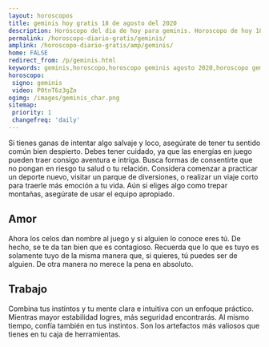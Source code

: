 ```yaml
---
layout: horoscopos
title: geminis hoy gratis 18 de agosto del 2020 
description: Horóscopo del dia de hoy para geminis. Horoscopo de hoy 18 de agosto del 2020. Las predicciones de amor, trabajo, vida personal gratis.
permalink: /horoscopo-diario-gratis/geminis/
amplink: /horoscopo-diario-gratis/amp/geminis/
home: FALSE
redirect_from: /p/geminis.html
keywords: geminis,horoscopo,horoscopo geminis agosto 2020,horoscopo geminis hoy,tarot geminis agosto 2020,horoscopo geminis,tarot geminis hoy,horoscopo de hoy,horoscopo diario,tarot del amor,horoscopo de hoy geminis,horoscopo diario del tarot, Horoscopo de hoy geminis 18 de agosto del 2020,horóscopo del día,signos zodiacales 2020, el horoscopo de hoy
horoscopo:
 signo: geminis
 video: P0tnT6z3gZo
ogimg: /images/geminis_char.png
sitemap:
 priority: 1
 changefreq: 'daily'
---
```



Si tienes ganas de intentar algo salvaje y loco, asegúrate de tener tu sentido común bien despierto. Debes tener cuidado, ya que las energías en juego pueden traer consigo aventura e intriga. Busca formas de consentirte que no pongan en riesgo tu salud o tu relación. Considera comenzar a practicar un deporte nuevo, visitar un parque de diversiones, o realizar un viaje corto para traerle más emoción a tu vida. Aún si eliges algo como trepar montañas, asegúrate de usar el equipo apropiado.

## Amor

Ahora los celos dan nombre al juego y si alguien lo conoce eres tú. De hecho, se te da tan bien que es contagioso. Recuerda que lo que es tuyo es solamente tuyo de la misma manera que, si quieres, tú puedes ser de alguien. De otra manera no merece la pena en absoluto.

## Trabajo

Combina tus instintos y tu mente clara e intuitiva con un enfoque práctico. Mientras mayor estabilidad logres, más seguridad encontrarás. Al mismo tiempo, confía también en tus instintos. Son los artefactos más valiosos que tienes en tu caja de herramientas.